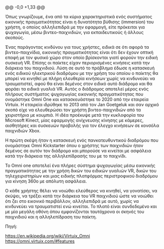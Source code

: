 @@ -0,0 +1,33 @@

  Όπως γνωρίζουμε, ένα από τα κύρια χαρακτηριστικά ενός συστήματος εικονικής πραγματικότητας είναι η 
 δυνατότητα βύθισης (immersion) του χρήστη, ο οποίος αλληλεπιδρά με την εφαρμογή, είτε πρόκειται για 
 ψυχαγωγία, μέσω βιντεο-παιχνιδιών, για εκπαιδευτικούς ή άλλους σκοπούς. 

 Ένας παράγοντας κινδύνου για τους χρήστες, ειδικά σε ότι αφορά τα βιντεο-παιχνίδια, εικονικής πραγματικότητας
 είναι ότι δεν έχουν οπτική επαφή με τον φυσικό χώρο στον οποίο βρίσκονται γιατί φορούν την ειδική συσκευή VR.
 Επίσης οι παίκτες είχαν περιορισμένες κινήσεις κατά την διάρκεια του παιχνιδιού. Λύση σε αυτό το πρόβλημα έδωσε
 η κατασκευή ενός ειδικού ηλεκτρικού διαδρόμου με την χρήση του οποίου ο παίκτης θα μπορεί να κινηθεί  με πλήρη 
 ελευθερία κινήσεων χωρίς να κινδυνεύει να τραυματιστεί, αφού θα είναι δεμένος στον ειδικό αυτό διάδρομο και θα φοράει
 τα ειδικά γυαλιά VR. 
 Αυτός ο διάδρομος αποτελεί μέρος ενός πλήρους συστήματος ψυχαγωγίας εικονικής πραγματικότητας που ονομάστηκε Omni One
 και κατασκευάστηκε το 2020 από την εταιρεία Virtuix. 
 Η εταιρεία ιδρύθηκε το 2013 από τον Jan Goetgeluk και σαν αρχικό σκοπό είχε να ελευθερώσει τον χρήστη βιντεο-παιχνιδιών 
 από τα χειριστήρια με κουμπιά. Η ιδέα προέκυψε μετά την κυκλοφορία του Microsoft Kinect, μίας εφαρμογής ανίχνευσης 
 κίνησης με κάμερες, αισθητήρες και συσκευών προβολής για τον έλεγχο κινήσεων σε κονσόλα παιχνιδιών Xbox. 

 Η πρώτη σκέψη ήταν η κατασκευή ενός πανκατευθυντικού διαδρόμου που ονομάστηκε Omni Kickstarter όπου ο χρήστης των παιχνιδιών 
 ήταν δεμένος σε αυτόν τον διάδρομο και μπορούσε να κινείται με ασφάλεια κατά την διάρκεια της αλληλεπίδρασής του με το παιχνίδι. 

 Το Omni one αποτελεί ένα πλήρες σύστημα ψυχαγωγίας μέσω εικονικής πραγματικότητας με την χρήση δικών του ειδικών γυαλιών VR, δικών
 του τηλεχειριστηρίων και μιας ειδικής πλατφόρμας περιστροφικού διαδρόμου για κίνηση 360ο με απόλυτη ασφάλεια.

 Ο κάθε χρήστης θέλει να νοιώθει ελεύθερος να κινηθεί, να γονατίσει, να σκύψει, να τρέξει κατά την διάρκεια του VR παιχνιδιού ώστε να
νοιώθει ότι ζει στο εικονικό περιβάλλον, αλληλεπιδρά με αυτό, χωρίς να κινδυνεύει να τραυματιστεί ενώ κινείται.
Το πλατό είναι συνδεδεμένο και με μία μεγάλη οθόνη όπου εμφανίζονται ταυτόχρονα οι σκηνές του παιχνιδιού και η αλληλεπίδραση του παίκτη.


Πηγή: 

https://en.wikipedia.org/wiki/Virtuix_Omni
https://omni.virtuix.com/#features
